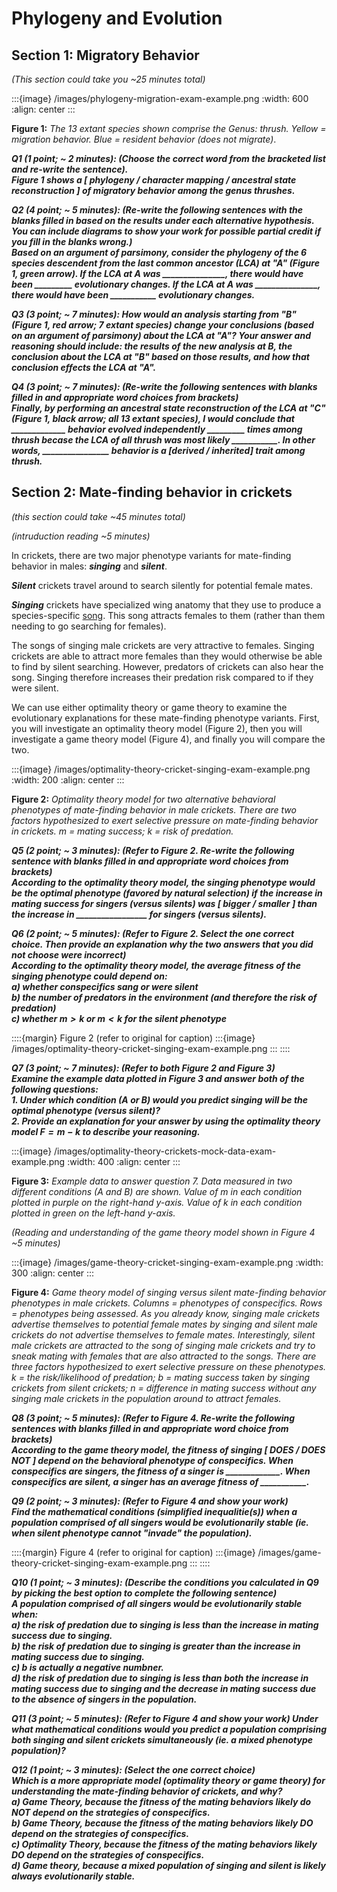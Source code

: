 # Phylogeny and Evolution

## Section 1: Migratory Behavior
*(This section could take you \~25 minutes total)*

:::{image} /images/phylogeny-migration-exam-example.png
:width: 600
:align: center
:::

**Figure 1:** *The 13 extant species shown comprise the Genus: thrush. Yellow = migration behavior. Blue = resident behavior (does not migrate)*. 


***Q1 (1 point; \~ 2 minutes): (Choose the correct word from the bracketed list and re-write the sentence).  
Figure 1 shows a [ phylogeny / character mapping / ancestral state reconstruction ] of migratory behavior among the genus thrushes.***

***Q2 (4 point; \~ 5 minutes): (Re-write the following sentences with the blanks filled in based on the results under each alternative hypothesis. You can include diagrams to show your work for possible partial credit if you fill in the blanks wrong.)  
Based on an argument of parsimony, consider the phylogeny of the 6 species descendent from the last common ancestor (LCA) at "A" (Figure 1, green arrow). If the LCA at A was _______________, there would have been _________ evolutionary changes. If the LCA at A was _______________, there would have been ___________ evolutionary changes.***

***Q3 (3 point; \~ 7 minutes): How would an analysis starting from "B" (Figure 1, red arrow; 7 extant species) change your conclusions (based on an argument of parsimony) about the LCA at "A"? Your answer and reasoning should include: the results of the new analysis at B, the conclusion about the LCA at "B" based on those results, and how that conclusion effects the LCA at "A".***

***Q4 (3 point; \~ 7 minutes): (Re-write the following sentences with blanks filled in and appropriate word choices from brackets)  
Finally, by performing an ancestral state reconstruction of the LCA at "C" (Figure 1, black arrow; all 13 extant species), I would conclude that _____________ behavior evolved independently _________ times among thrush becase the LCA of all thrush was most likely ___________. In other words, ________________ behavior is a [derived / inherited] trait among thrush.***


## Section 2: Mate-finding behavior in crickets

*(this section could take \~45 minutes total)*

*(intruduction reading \~5 minutes)*

In crickets, there are two major phenotype variants for mate-finding behavior in males: ***singing*** and ***silent***. 

***Silent*** crickets travel around to search silently for potential female mates.

***Singing*** crickets have specialized wing anatomy that they use to produce a species-specific [song](https://youtu.be/GP5NpXcYc8A). This song attracts females to them (rather than them needing to go searching for females). 

The songs of singing male crickets are very attractive to females. Singing crickets are able to attract more females than they would otherwise be able to find by silent searching. However, predators of crickets can also hear the song. Singing therefore increases their predation risk compared to if they were silent. 

We can use either optimality theory or game theory to examine the evolutionary explanations for these mate-finding phenotype variants. First, you will investigate an optimality theory model (Figure 2), then you will investigate a game theory model (Figure 4), and finally you will compare the two. 

:::{image} /images/optimality-theory-cricket-singing-exam-example.png
:width: 200
:align: center
:::

**Figure 2:** *Optimality theory model for two alternative behavioral phenotypes of mate-finding behavior in male crickets. There are two factors hypothesized to exert selective pressure on mate-finding behavior in crickets. $m$ = mating success; $k$ = risk of predation.*

***Q5 (2 point; \~ 3 minutes): (Refer to Figure 2. Re-write the following sentence with blanks filled in and appropriate word choices from brackets)  
According to the optimality theory model, the singing phenotype would be the optimal phenotype (favored by natural selection) if the increase in mating success for singers (versus silents) was [ bigger / smaller ] than the increase in _________________ for singers (versus silents).***

***Q6 (2 point; \~ 5 minutes): (Refer to Figure 2. Select the one correct choice. Then provide an explanation why the two answers that you did not choose were incorrect)  
According to the optimality theory model, the average fitness of the singing phenotype could depend on:  
		a) whether conspecifics sang or were silent  
		b) the number of predators in the environment (and therefore the risk of predation)  
		c) whether $m > k$ or $m < k$ for the silent phenotype***

::::{margin} Figure 2 (refer to original for caption)
:::{image} /images/optimality-theory-cricket-singing-exam-example.png
:::
::::

***Q7 (3 point; \~ 7 minutes): (Refer to both Figure 2 and Figure 3)  
Examine the example data plotted in Figure 3 and answer both of the following questions:    
	1. Under which condition (A or B) would you predict singing will be the optimal phenotype (versus silent)?   
	2. Provide an explanation for your answer by using the optimality theory model $F=m-k$ to describe your reasoning.***

:::{image} /images/optimality-theory-crickets-mock-data-exam-example.png
:width: 400
:align: center
:::

**Figure 3:** *Example data to answer question 7. Data measured in two different conditions (A and B) are shown. Value of $m$ in each condition plotted in purple on the right-hand y-axis. Value of $k$ in each condition plotted in green on the left-hand y-axis.* 


*(Reading and understanding of the game theory model shown in Figure 4 \~5 minutes)*

:::{image} /images/game-theory-cricket-singing-exam-example.png
:width: 300
:align: center
:::

**Figure 4:** *Game theory model of singing versus silent mate-finding behavior phenotypes in male crickets. Columns = phenotypes of conspecifics. Rows = phenotypes being assessed. As you already know, singing male crickets advertise themselves to potential female mates by singing and silent male crickets do not advertise themselves to female mates. Interestingly, silent male crickets are attracted to the song of singing male crickets and try to sneak mating with females that are also attracted to the songs. There are three factors hypothesized to exert selective pressure on these phenotypes. $k$ = the risk/likelihood of predation; $b$ = mating success taken by singing crickets from silent crickets; $n$ = difference in mating success without any singing male crickets in the population around to attract females.* 

***Q8 (3 point; \~ 5 minutes): (Refer to Figure 4. Re-write the following sentences with blanks filled in and appropriate word choice from brackets)  
According to the game theory model, the fitness of singing [ DOES / DOES NOT ] depend on the behavioral phenotype of conspecifics. When conspecifics are singers, the fitness of a singer is _____________. When conspecifics are silent, a singer has an average fitness of ___________.***

***Q9 (2 point; \~ 3 minutes): (Refer to Figure 4 and show your work)  
Find the mathematical conditions (simplified inequalitie(s)) when a population comprised of all singers would be evolutionarily stable (ie. when silent phenotype cannot "invade" the population).***

::::{margin} Figure 4 (refer to original for caption)
:::{image} /images/game-theory-cricket-singing-exam-example.png
:::
::::

***Q10 (1 point; \~ 3 minutes): (Describe the conditions you calculated in Q9 by picking the best option to complete the following sentence)  
A population comprised of all singers would be evolutionarily stable when:  
		a) the risk of predation due to singing is less than the increase in mating success due to singing.   
		b) the risk of predation due to singing is greater than the increase in mating success due to singing.  
		c) $b$ is actually a negative numbner.  
		d) the risk of predation due to singing is less than both the increase in mating success due to singing and the decrease in mating success due to the absence of singers in the population.***

***Q11 (3 point; \~ 5 minutes): (Refer to Figure 4 and show your work) Under what mathematical conditions would you predict a population comprising both singing and silent crickets simultaneously (ie. a mixed phenotype population)?***

***Q12 (1 point; \~ 3 minutes): (Select the one correct choice)  
Which is a more appropriate model (optimality theory or game theory) for understanding the mate-finding behavior of crickets, and why?  
		a) Game Theory, because the fitness of the mating behaviors likely do NOT depend on the strategies of conspecifics.  
		b) Game Theory, because the fitness of the mating behaviors likely DO depend on the strategies of conspecifics.  
		c) Optimality Theory, because the fitness of the mating behaviors likely DO depend on the strategies of conspecifics.  
		d) Game theory, because a mixed population of singing and silent is likely always evolutionarily stable.***


<!-- 
---

## You can do it better

Improve these two excerpts from editorials on animal behavior. Make at least two majore improvements to each excerpt. Highlight your changes and briefly explain the reason for the change using footnote-style annotation. 

One
:::{epigraph}
A phylogeny is a study of the relationships among a group of organisms. Animals that evolved from a common ancestor evolve in different ways. They also develop different traits at different times. Every species can be connected to one common ancestor that they all evolved from. In this case, phylogeny is used on rattlesnakes. (Figure 1) The rattlesnakes were investigated for showing the trait of cannibalistic behavior or not showing the trait. Out of many species, only 6 show cannibalistic behavior. For the species that do show the trait, they seem to come up in very distant relationships. Very few of the species that are close in evolution share the trait. Also, based on just the phylogeny the ancestral trait can be predicted. An ancestral trait is a trait that the very first ancestor, that the species evolved from, shows. In this case, the ancestral trait is cannibalistic behavior because the species “Sistrurus catenatus has a direct lineage to the common ancestor. This species does show cannibal-like behavior thus the ancestral trait is cannibalism.
:::

:::{figure-md} Phylogeny-example_snake-cannibal
<img src="/images/Phylogeny_Snake-Cannibalism.png" alt="fishy" class="bg-primary mb-1" width="400px">

The character mapping and ancestral state reconstruction accompanying the text. 
:::

Two 

:::{epigraph}
Infanticide has a high benefit and a low cost. The high benefit is because eating a snake's offspring can bring a lot of nutrients into the snake's diet. Some snakes eat their young because they need to compensate for their lost energy when producing offspring. The cost is low because it is easy for the snake to eat their young, there is very little risk to the parent snake itself since the offspring has no means of defending itself. Since the benefit outweighs the cost this is a viable option and could explain why rattlesnakes partake in cannibalism. The main benefit of infanticide is not losing the energy that went into reproduction.
:::

- Can you think of any alternative hypotheses or factors? -->
<!-- ---

Code breaking of escape by tentacled snake (read a Ken Catania paper?)

What is the FAP of the fish? what is the sign stimulus? What is the code-breaking behavior? How would the escape behavior of fish likely start to differ in environments where tentacled snakes live? Why might the escape behavior persist 'as-is' even in environments where tentacled snakes live (ie. what other selection pressures are there on the escape behavior)?


 -->

